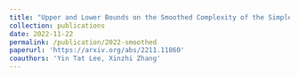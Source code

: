 ```yaml
---
title: "Upper and Lower Bounds on the Smoothed Complexity of the Simplex Method"
collection: publications
date: 2022-11-22
permalink: /publication/2022-smoothed
paperurl: 'https://arxiv.org/abs/2211.11860'
coauthors: 'Yin Tat Lee, Xinzhi Zhang'
---
```

